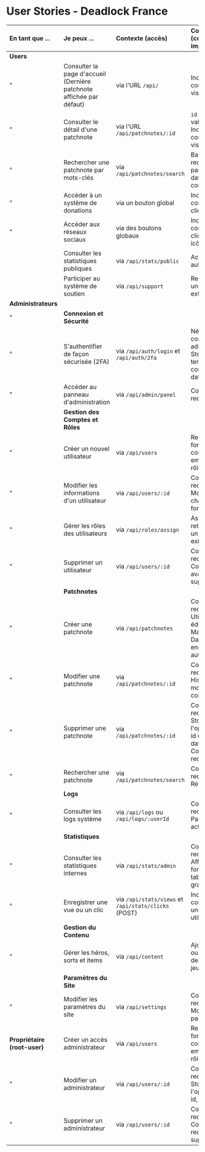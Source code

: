 # User Stories - Deadlock France

| **En tant que ...** | **Je peux ...** | **Contexte (accès)**  | **Contraintes (connexion/note importante/...)** |
| :------------------- |:--------------- | :-------------------- | :--------------------------------------------- |
| **Users**            |                 |                       |                                               |
| "                    | Consulter la page d'accueil (Dernière patchnote affichée par défaut) | via l'URL `/api/` | Incrémenter le compteur de visites de la page |
| "                    | Consulter le détail d'une patchnote | via l'URL `/api/patchnotes/:id` | `id` doit être valide <br/> Incrémenter le compteur de visites de la page |
| "                    | Rechercher une patchnote par mots-clés | via `/api/patchnotes/search` | Barre de recherche filtrant par mots-clés, date, version, ou contenu |
| "                    | Accéder à un système de donations | via un bouton global | Incrémenter le compteur de clics |
| "                    | Accéder aux réseaux sociaux | via des boutons globaux | Incrémenter le compteur de clics sur les icônes |
|                      | Consulter les statistiques publiques | via `/api/stats/public` | Accessible sans authentification |
|                      | Participer au système de soutien | via `/api/support` | Redirection vers une plateforme externe |
| **Administrateurs**  |                 |                       |                                               |
| "                    | **Connexion et Sécurité**   |                       |                                               |
| "                    | S'authentifier de façon sécurisée (2FA) | via `/api/auth/login` et `/api/auth/2fa` | Nécessite un compte administrateur <br/> Stocker la tentative de connexion avec : date, heure, ip |
| "                    | Accéder au panneau d'administration | via `/api/admin/panel` | Connexion requise |
|                      | **Gestion des Comptes et Rôles** |               |                                               |
| "                    | Créer un nouvel utilisateur | via `/api/users` | Remplir un formulaire complet (login, email, password, rôle) |
| "                    | Modifier les informations d'un utilisateur | via `/api/users/:id` | Connexion requise <br/> Modification des champs du formulaire |
| "                    | Gérer les rôles des utilisateurs | via `/api/roles/assign` | Associer ou retirer un rôle à un utilisateur existant |
| "                    | Supprimer un utilisateur | via `/api/users/:id` | Connexion requise <br/> Confirmation avant suppression |
|                      | **Patchnotes** |                      |                                               |
| "                    | Créer une patchnote | via `/api/patchnotes` | Connexion requise <br/> Utilisation d'un éditeur Markdown <br/> Date de création enregistrée automatiquement |
| "                    | Modifier une patchnote | via `/api/patchnotes/:id` | Connexion requise <br/> Historique de modification conservé |
| "                    | Supprimer une patchnote | via `/api/patchnotes/:id` | Connexion requise <br/> Stocker l'opération avec : id utilisateur, date, heure <br/> Confirmation requise |
| "                    | Rechercher une patchnote | via `/api/patchnotes/search` | Connexion requise <br/> Résultats filtrés |
|                      | **Logs**       |                      |                                               |
| "                    | Consulter les logs système | via `/api/logs` ou `/api/logs/:userId` | Connexion requise <br/> Pagination activée |
|                      | **Statistiques** |                    |                                               |
| "                    | Consulter les statistiques internes | via `/api/stats/admin` | Connexion requise <br/> Affichage sous forme de tableaux ou graphiques |
| "                    | Enregistrer une vue ou un clic | via `/api/stats/views` et `/api/stats/clicks` (POST) | Incrémenter le compteur après une action utilisateur |
|                      | **Gestion du Contenu** |                     |                                               |
| "                    | Gérer les héros, sorts et items | via `/api/content` | Ajouter, modifier ou supprimer des entités de jeu |
|                      | **Paramètres du Site** |                     |                                               |
| "                    | Modifier les paramètres du site | via `/api/settings` | Connexion requise <br/> Modification des paramètres clés |
| **Propriétaire (root-user)** | Créer un accès administrateur | via `/api/users` | Remplir un formulaire complet (login, email, password, rôle admin) |
| "                           | Modifier un administrateur | via `/api/users/:id` | Connexion requise <br/> Stockage de l'opération avec : id, date, heure |
| "                           | Supprimer un administrateur | via `/api/users/:id` | Connexion requise <br/> Confirmation requise avant suppression |
